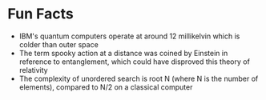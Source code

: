 # Fun Facts

* IBM's quantum computers operate at around 12 millikelvin which is colder than outer space
* The term spooky action at a distance was coined by Einstein in reference to entanglement, which could have disproved this theory of relativity
* The complexity of unordered search is root N (where N is the number of elements), compared to N/2 on a classical computer
